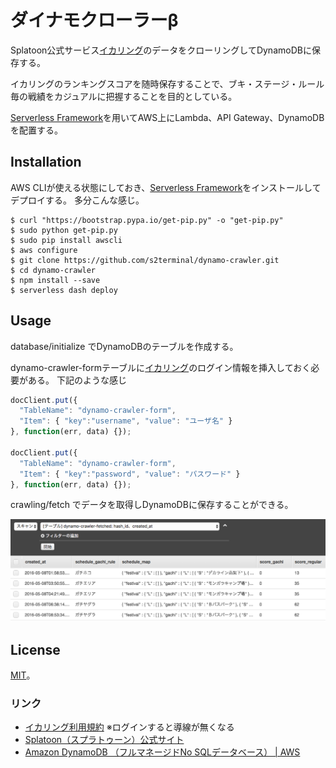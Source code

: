 # ダイナモクローラーβ

Splatoon公式サービス[イカリング](https://splatoon.nintendo.net/)のデータをクローリングしてDynamoDBに保存する。

イカリングのランキングスコアを随時保存することで、ブキ・ステージ・ルール毎の戦績をカジュアルに把握することを目的としている。

[Serverless Framework](https://github.com/serverless/serverless)を用いてAWS上にLambda、API Gateway、DynamoDBを配置する。

## Installation

AWS CLIが使える状態にしておき、[Serverless Framework](https://github.com/serverless/serverless)をインストールしてデプロイする。
多分こんな感じ。

```
$ curl "https://bootstrap.pypa.io/get-pip.py" -o "get-pip.py"
$ sudo python get-pip.py
$ sudo pip install awscli
$ aws configure
$ git clone https://github.com/s2terminal/dynamo-crawler.git
$ cd dynamo-crawler
$ npm install --save
$ serverless dash deploy
```

## Usage

database/initialize でDynamoDBのテーブルを作成する。

dynamo-crawler-formテーブルに[イカリング](https://splatoon.nintendo.net/)のログイン情報を挿入しておく必要がある。
下記のような感じ

```javascript
docClient.put({
  "TableName": "dynamo-crawler-form",
  "Item": { "key":"username", "value": "ユーザ名" }
}, function(err, data) {});

docClient.put({
  "TableName": "dynamo-crawler-form",
  "Item": { "key":"password", "value": "パスワード" }
}, function(err, data) {});
```

crawling/fetch でデータを取得しDynamoDBに保存することができる。

![dynamodb](https://raw.githubusercontent.com/s2terminal/dynamo-crawler/images/dynamodb-screen-shot-01.png)

## License

[MIT](https://opensource.org/licenses/MIT)。

### リンク

- [イカリング利用規約](https://splatoon.nintendo.net/site_policy) ※ログインすると導線が無くなる
- [Splatoon（スプラトゥーン）公式サイト](https://www.nintendo.co.jp/wiiu/agmj/)
- [Amazon DynamoDB （フルマネージドNo SQLデータベース） | AWS](http://aws.amazon.com/jp/dynamodb/)
